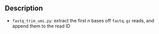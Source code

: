 ## Description

* `fastq_trim_umi.py`: extract the first *n* bases off `fastq.gz` reads, and append them to the read ID
